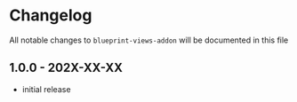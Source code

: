 # Changelog

All notable changes to `blueprint-views-addon` will be documented in this file

## 1.0.0 - 202X-XX-XX

- initial release
